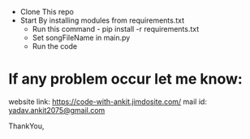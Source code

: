 - Clone This repo
- Start By installing modules from requirements.txt
  - Run this command - pip install -r requirements.txt
  - Set songFileName in main.py
  - Run the code

# If any problem occur let me know:

website link: https://code-with-ankit.jimdosite.com/
mail id: yadav.ankit2075@gmail.com

ThankYou,
